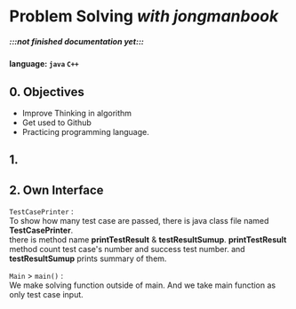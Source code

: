 # Problem Solving _with jongmanbook_

##### :::not finished documentation yet:::

#### language: `java` `C++`
## 0. Objectives

 - Improve Thinking in algorithm
 - Get used to Github
 - Practicing programming language.

## 1. 

## 2. Own Interface

`TestCasePrinter` :  
To show how many test case are passed, there is java class file named __TestCasePrinter__.  
there is method name __printTestResult__ & __testResultSumup__. __printTestResult__ method count test case's number and success test number.
and __testResultSumup__ prints summary of them.

`Main` > `main()` :  
We make solving function outside of main. And we take main function as only test case input.
